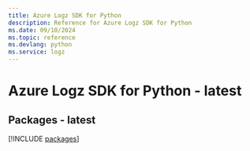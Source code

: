 ```yaml
---
title: Azure Logz SDK for Python
description: Reference for Azure Logz SDK for Python
ms.date: 09/10/2024
ms.topic: reference
ms.devlang: python
ms.service: logz
---
```

# Azure Logz SDK for Python - latest
## Packages - latest
[!INCLUDE [packages](logz-index.md)]